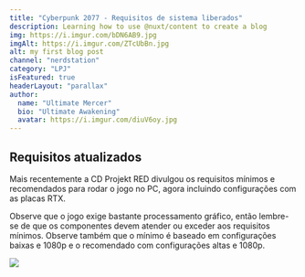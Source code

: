 ```yaml
---
title: "Cyberpunk 2077 - Requisitos de sistema liberados"
description: Learning how to use @nuxt/content to create a blog
img: https://i.imgur.com/bDN6AB9.jpg
imgAlt: https://i.imgur.com/ZTcUbBn.jpg
alt: my first blog post
channel: "nerdstation"
category: "LPJ"
isFeatured: true
headerLayout: "parallax"
author:
  name: "Ultimate Mercer"
  bio: "Ultimate Awakening"
  avatar: https://i.imgur.com/diuV6oy.jpg
---
```


## Requisitos atualizados

Mais recentemente a CD Projekt RED divulgou os requisitos mínimos e recomendados para rodar o jogo no PC, agora incluindo configurações com as placas RTX.

Observe que o jogo exige bastante processamento gráfico, então lembre-se de que os componentes devem atender ou exceder aos requisitos mínimos. Observe também que o mínimo é baseado em configurações baixas e 1080p e o recomendado com configurações altas e 1080p.

<img src="https://cdn-l-mkt.cdprojektred.com/image/16_9_PTBR_e1ggqczk1ur1f1r3.jpg" class="img-fluid mx-auto d-block mb-3"/>
